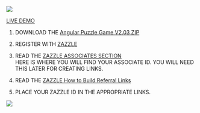 ![](https://www.angularjs.org/img/AngularJS-large.)

[LIVE DEMO](http://thenocklist.com/gaming/puzzle/angular-puzzle-master/app/index2.html)

1. DOWNLOAD THE [Angular Puzzle Game V2.03 ZIP](https://github.com/NOCKLIST/angularpuzzle203)

2. REGISTER WITH [ZAZZLE](http://www.zazzle.com/)

3. READ THE [ZAZZLE ASSOCIATES SECTION](http://www.zazzle.com/my/associate/associate)  
HERE IS WHERE YOU WILL FIND YOUR ASSOCIATE ID.  YOU WILL NEED THIS LATER FOR CREATING LINKS.

4. READ THE [ZAZZLE How to Build Referral Links](http://www.zazzle.com/sell/affiliates/referrallinks)

5. PLACE YOUR ZAZZLE ID IN THE APPROPRIATE LINKS.  


![](http://thenocklist.com/html5/poly/images/templatemo_logo2.jpg)

